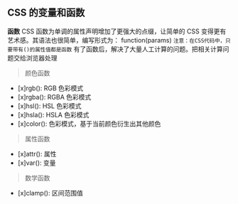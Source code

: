 ## CSS 的变量和函数

**函数** CSS 函数为单调的属性声明增加了更强大的点缀，让简单的 CSS 变得更有艺术感。其语法也很简单，编写形式为： function(params)
`注意：在CSS代码中，只要带有()的属性值都是函数`
有了函数后，解决了大量人工计算的问题。把相关计算问题交给浏览器处理

> 颜色函数

- [x]rgb(): RGB 色彩模式
- [x]rgba(): RGBA 色彩模式
- [x]hsl(): HSL 色彩模式
- [x]hsla(): HSLA 色彩模式
- [x]color(): 色彩模式，基于当前颜色衍生出其他颜色

> 属性函数

- [x]attr(): 属性
- [x]var(): 变量

> 数学函数

- [x]clamp(): 区间范围值
